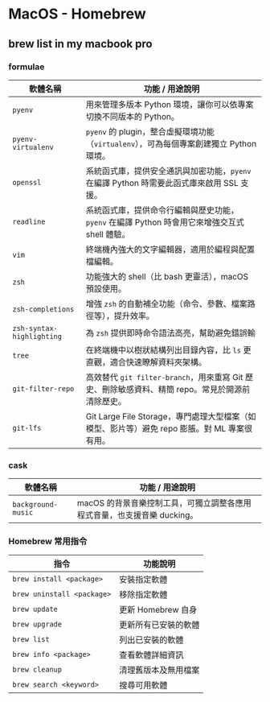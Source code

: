 # MacOS - Homebrew
## brew list in my macbook pro
### formulae
| 軟體名稱            | 功能 / 用途說明                                                     |
| ------------------ | ------------------------------------------------------------- |
| `pyenv`            | 用來管理多版本 Python 環境，讓你可以依專案切換不同版本的 Python。                      |
| `pyenv-virtualenv` | `pyenv` 的 plugin，整合虛擬環境功能（`virtualenv`），可為每個專案創建獨立 Python 環境。 |
| `openssl`          | 系統函式庫，提供安全通訊與加密功能，`pyenv` 在編譯 Python 時需要此函式庫來啟用 SSL 支援。 |
| `readline`         | 系統函式庫，提供命令行編輯與歷史功能，`pyenv` 在編譯 Python 時會用它來增強交互式 shell 體驗。|
| `vim`              | 終端機內強大的文字編輯器，適用於編程與配置檔編輯。                                     |
| `zsh`              | 功能強大的 shell（比 bash 更靈活），macOS 預設使用。                                 |
| `zsh-completions`  | 增強 `zsh` 的自動補全功能（命令、參數、檔案路徑等），提升效率。                          |
| `zsh-syntax-highlighting` | 為 `zsh` 提供即時命令語法高亮，幫助避免錯誤輸                                 |
| `tree`             | 在終端機中以樹狀結構列出目錄內容，比 `ls` 更直觀，適合快速瞭解資料夾架構。                |
| `git-filter-repo`  | 高效替代 `git filter-branch`，用來重寫 Git 歷史、刪除敏感資料、精簡 repo。常見於開源前清除歷史。|
| `git-lfs`          | Git Large File Storage，專門處理大型檔案（如模型、影片等）避免 repo 膨脹。對 ML 專案很有用。|

### cask


| 軟體名稱            | 功能 / 用途說明                                                       |
| ------------------ | ------------------------------------------------------------------- |
| `background-music` | macOS 的背景音樂控制工具，可獨立調整各應用程式音量，也支援音樂 ducking。      |

### Homebrew 常用指令
| 指令                         | 功能說明           |
| -------------------------- | -------------- |
| `brew install <package>`   | 安裝指定軟體         |
| `brew uninstall <package>` | 移除指定軟體         |
| `brew update`              | 更新 Homebrew 自身 |
| `brew upgrade`             | 更新所有已安裝的軟體     |
| `brew list`                | 列出已安裝的軟體       |
| `brew info <package>`      | 查看軟體詳細資訊       |
| `brew cleanup`             | 清理舊版本及無用檔案     |
| `brew search <keyword>`    | 搜尋可用軟體         |
